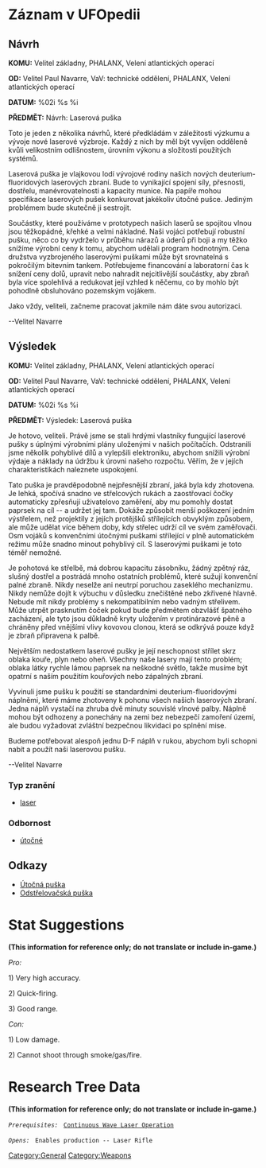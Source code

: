 # Záznam v UFOpedii

## Návrh

**KOMU:** Velitel základny, PHALANX, Velení atlantických operací

**OD:** Velitel Paul Navarre, VaV: technické oddělení, PHALANX, Velení
atlantických operací

**DATUM:** %02i %s %i

**PŘEDMĚT:** Návrh: Laserová puška

Toto je jeden z několika návrhů, které předkládám v záležitosti výzkumu
a vývoje nové laserové výzbroje. Každý z nich by měl být vyvíjen
odděleně kvůli velikostním odlišnostem, úrovním výkonu a složitosti
použitých systémů.

Laserová puška je vlajkovou lodí vývojové rodiny našich nových
deuterium-fluoridových laserových zbraní. Bude to vynikající spojení
síly, přesnosti, dostřelu, manévrovatelnosti a kapacity munice. Na
papíře mohou specifikace laserových pušek konkurovat jakékoliv útočné
pušce. Jediným problémem bude skutečně ji sestrojit.

Součástky, které používáme v prototypech našich laserů se spojitou vlnou
jsou těžkopádné, křehké a velmi nákladné. Naši vojáci potřebují robustní
pušku, něco co by vydrželo v průběhu nárazů a úderů při boji a my těžko
snížíme výrobní ceny k tomu, abychom udělali program hodnotným. Cena
družstva vyzbrojeného laserovými puškami může být srovnatelná s
pokročilým bitevním tankem. Potřebujeme financování a laboratorní čas k
snížení ceny dolů, upravit nebo nahradit nejcitlivější součástky, aby
zbraň byla více spolehlivá a redukovat její vzhled k něčemu, co by mohlo
být pohodlně obsluhováno pozemským vojákem.

Jako vždy, veliteli, začneme pracovat jakmile nám dáte svou autorizaci.

--Velitel Navarre

## Výsledek

**KOMU:** Velitel základny, PHALANX, Velení atlantických operací

**OD:** Velitel Paul Navarre, VaV: technické oddělení, PHALANX, Velení
atlantických operací

**DATUM:** %02i %s %i

**PŘEDMĚT:** Výsledek: Laserová puška

Je hotovo, veliteli. Právě jsme se stali hrdými vlastníky fungující
laserové pušky s úplnými výrobními plány uloženými v našich počítačích.
Odstranili jsme několik pohyblivé dílů a vylepšili elektroniku, abychom
snížili výrobní výdaje a náklady na údržbu k úrovni našeho rozpočtu.
Věřím, že v jejích charakteristikách naleznete uspokojení.

Tato puška je pravděpodobně nejpřesnější zbraní, jaká byla kdy
zhotovena. Je lehká, spočívá snadno ve střelcových rukách a zaostřovací
čočky automaticky zpřesňují uživatelovo zaměření, aby mu pomohly dostat
paprsek na cíl -- a udržet jej tam. Dokáže způsobit menší poškození
jedním výstřelem, než projektily z jejích protějšků střílejících
obvyklým způsobem, ale může udělat více během doby, kdy střelec udrží
cíl ve svém zaměřovači. Osm vojáků s konvenčními útočnými puškami
střílející v plně automatickém režimu může snadno minout pohyblivý cíl.
S laserovými puškami je toto téměř nemožné.

Je pohotová ke střelbě, má dobrou kapacitu zásobníku, žádný zpětný ráz,
slušný dostřel a postrádá mnoho ostatních problémů, které sužují
konvenční palné zbraně. Nikdy neselže ani neutrpí poruchou zaseklého
mechanizmu. Nikdy nemůže dojít k výbuchu v důsledku znečištěné nebo
zkřivené hlavně. Nebude mít nikdy problémy s nekompatibilním nebo vadným
střelivem. Může utrpět prasknutím čoček pokud bude předmětem obzvlášť
špatného zacházení, ale tyto jsou důkladně kryty uložením v
protinárazové pěně a chráněny před vnějšími vlivy kovovou clonou, která
se odkrývá pouze když je zbraň připravena k palbě.

Největším nedostatkem laserové pušky je její neschopnost střílet skrz
oblaka kouře, plyn nebo oheň. Všechny naše lasery mají tento problém;
oblaka látky rychle lámou paprsek na neškodné světlo, takže musíme být
opatrní s naším použitím kouřových nebo zápalných zbraní.

Vyvinuli jsme pušku k použití se standardními deuterium-fluoridovými
náplněmi, které máme zhotoveny k pohonu všech našich laserových zbraní.
Jedna náplň vystačí na zhruba dvě minuty souvislé vlnové palby. Náplně
mohou být odhozeny a ponechány na zemi bez nebezpečí zamoření území, ale
budou vyžadovat zvláštní bezpečnou likvidaci po splnění mise.

Budeme potřebovat alespoň jednu D-F náplň v rukou, abychom byli schopni
nabít a použít naši laserovou pušku.

--Velitel Navarre

### Typ zranění

- [laser](Damage/laser "wikilink")

### Odbornost

- [útočné](Skills/assault "wikilink")

## Odkazy

- [Útočná puška](Vybavení/Hlavní_zbraně/Útočná_puška "wikilink")
- [Odstřelovačská
  puška](Vybavení/Hlavní_zbraně/Ostřelovačská_puška "wikilink")

# Stat Suggestions

**(This information for reference only; do not translate or include
in-game.)**

*Pro:*

1\) Very high accuracy.

2\) Quick-firing.

3\) Good range.

*Con:*

1\) Low damage.

2\) Cannot shoot through smoke/gas/fire.

# Research Tree Data

**(This information for reference only; do not translate or include
in-game.)**

*`Prerequisites:`*
` `[`Continuous Wave Laser Operation`](Research/Continuous_Wave_Laser_Operation "wikilink")

*`Opens:`*
` Enables production -- Laser Rifle`

[Category:General](Category:General "wikilink")
[Category:Weapons](Category:Weapons "wikilink")